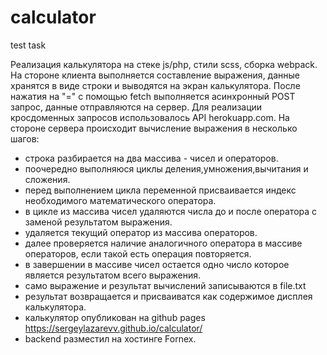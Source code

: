 # calculator
test task

Реализация калькулятора на стеке js/php, стили scss, сборка webpack.
На стороне клиента выполняется составление выражения, данные хранятся в виде строки и выводятся на экран калькулятора. 
После нажатия на "=" c помощью fetch выполняется асинхронный POST запрос, данные отправляются на сервер.
Для реализации кросдоменных запросов использовалось API herokuapp.com. 
На стороне сервера происходит вычисление выражения в несколько шагов:
- строка разбирается на два массива - чисел и операторов.
- поочередно выполняюся циклы деления,умножения,вычитания и сложения.
- перед выполнением цикла переменной присваивается индекс необходимого математического оператора.
- в цикле из массива чисел удаляются числа до и после оператора с заменой результатом выражения.
- удаляется текущий оператор из массива операторов.
- далее проверяется наличие аналогичного оператора в массиве операторов, если такой есть операция повторяется.
- в завершении в массиве чисел остается одно число которое является результатом всего выражения.
- само выражение и результат вычислений записываются в file.txt
- результат возвращается и присваиватся как содержимое дисплея калькулятора.
- калькулятор опубликован на github pages https://sergeylazarevv.github.io/calculator/
- backend разместил на хостинге Fornex.
